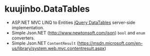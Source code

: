 # kuujinbo.DataTables

- ASP.NET MVC LINQ to Entities [jQuery DataTables](https://datatables.net/) server-side implementation.
- Simple Json.NET (http://www.newtonsoft.com/json) `bool` and `enum` converters.
- Simple Json.NET `ContentResult` (https://msdn.microsoft.com/en-us/library/system.web.mvc.contentresult.aspx)
